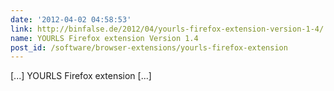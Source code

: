 ```yaml
---
date: '2012-04-02 04:58:53'
link: http://binfalse.de/2012/04/yourls-firefox-extension-version-1-4/
name: YOURLS Firefox extension Version 1.4
post_id: /software/browser-extensions/yourls-firefox-extension
---
```


[...] YOURLS Firefox extension [...]